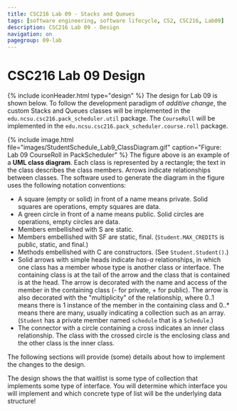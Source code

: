 ```yaml
---
title: CSC216 Lab 09 - Stacks and Queues
tags: [software engineering, software lifecycle, CS2, CSC216, Lab09]
description: CSC216 Lab 09 - Design
navigation: on
pagegroup: 09-lab
---
```


# CSC216 Lab 09 Design
{% include iconHeader.html type="design" %}
The design for Lab 09 is shown below.  To follow the development paradigm of *additive change*, the custom Stacks and Queues classes will be implemented in the `edu.ncsu.csc216.pack_scheduler.util` package.  The `CourseRoll` will be implemented in the `edu.ncsu.csc216.pack_scheduler.course.roll` package.  

{% include image.html file="images/StudentSchedule_Lab9_ClassDiagram.gif" caption="Figure: Lab 09 CourseRoll in PackScheduler" %} 
The figure above is an example of a **UML class diagram**. Each class is represented by a rectangle; the text in the class describes the class members. Arrows indicate relationships between classes. The software used to generate the diagram in the figure uses the following notation conventions:

  * A square (empty or solid) in front of a name means private. Solid squares are operations, empty squares are data.
  * A green circle in front of a name means public. Solid circles are operations, empty circles are data.
  * Members embellished with S are static. 
  * Members embellished with SF are static, final. (`Student.MAX_CREDITS` is public, static, and final.)
  * Methods embellished with C are constructors. (See `Student.Student()`.)
  * Solid arrows with simple heads indicate *has-a* relationships, in which one class has a member whose type is another class or interface. The containing class is at the tail of the arrow and the class that is contained is at the head. The arrow is decorated with the name and access of the member in the containing class (- for private, + for public). The arrow is also decorated with the "multiplicity" of the relationship, where 0..1 means there is 1 instance of the member in the containing class and 0..* means there are many, usually indicating a collection such as an array. (`Student` has a private member named `schedule` that is a `Schedule`.)
  * The connector with a circle containing a cross indicates an inner class relationship.  The class with the crossed circle is the enclosing class and the other class is the inner class.

The following sections will provide (some) details about how to implement the changes to the design.

The design shows the that waitlist is some type of collection that implements some type of interface.  You will determine which interface you will implement and which concrete type of list will be the underlying data structure!

